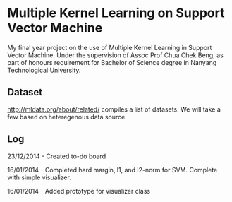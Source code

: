 # Multiple Kernel Learning on Support Vector Machine

My final year project on the use of Multiple Kernel Learning in Support Vector Machine. 
Under the supervision of Assoc Prof Chua Chek Beng, as part of honours requirement for Bachelor of Science degree in Nanyang Technological University.

## Dataset

http://mldata.org/about/related/ compiles a list of datasets. We will take a few based on heteregenous data source.

## Log

23/12/2014 - Created to-do board

16/01/2014 - Completed hard margin, l1, and l2-norm for SVM. Complete with simple visualizer.

16/01/2014 - Added prototype for visualizer class
